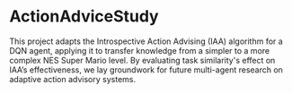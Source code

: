 # ActionAdviceStudy
This project adapts the Introspective Action Advising (IAA) algorithm for a DQN agent, applying it to transfer knowledge from a simpler to a more complex NES Super Mario level. By evaluating task similarity's effect on IAA’s effectiveness, we lay groundwork for future multi-agent research on adaptive action advisory systems.
